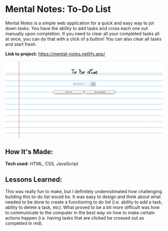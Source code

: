 # Mental Notes: To-Do List
Mental Notes is a simple web application for a quick and easy way to jot down tasks. You have the ability to add tasks and cross each one out manually upon completion. If you need to clear all your completed tasks all at once, you can do that with a click of a button! You can also clear all tasks and start fresh. 

**Link to project:** https://mental-notes.netlify.app/

![alt tag](mentalNotes.png)

## How It's Made:

**Tech used:** HTML, CSS, JavaScript

## Lessons Learned:

This was really fun to make, but I definitely underestimated how challenging building this to-do list would be. It was easy to design and think about what needed to be done to create a functioning to do list (i.e. ability to add a task, ability to delete a task, etc). What proved to be a bit more difficult was how to communicate to the computer in the best way on how to make certain actions happen (i.e. having tasks that are clicked be crossed out as completed in red). 
